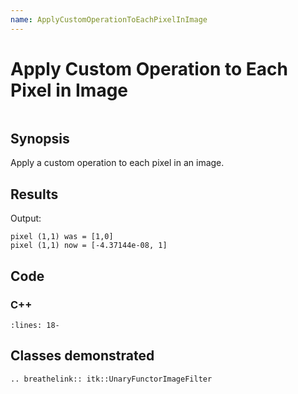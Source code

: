 ```yaml
---
name: ApplyCustomOperationToEachPixelInImage
---
```


# Apply Custom Operation to Each Pixel in Image

```{index} single: UnaryFunctorImageFilter
```

## Synopsis

Apply a custom operation to each pixel in an image.

## Results

Output:

```
pixel (1,1) was = [1,0]
pixel (1,1) now = [-4.37144e-08, 1]
```

## Code

### C++

```{literalinclude} Code.cxx
:lines: 18-
```

## Classes demonstrated

```{eval-rst}
.. breathelink:: itk::UnaryFunctorImageFilter
```
